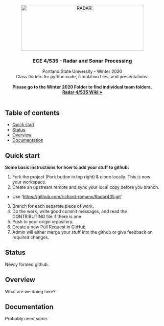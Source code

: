 <p align="center">
  <a href="https://pdx.smartcatalogiq.com/en/2018-2019/Bulletin/Courses/ECE-Elect-and-Computer-Engineering/400/ECE-435">
    <img src="https://www.matrix.one/assets/imgs/products/voice/top.png" alt="RADAR!" width="400" height="150">
  </a>
</p>

<h3 align="center">ECE 4/535 - Radar and Sonar Processing</h3>

<p align="center">
  Portland State University - Winter 2020
  <br>
  Class folders for python code, simulation files, and presentations.
  <br>
  <br><b>Please go to the Winter 2020 Folder to find individual team folders.</b>
  <br>
  <a href="https://github.com/richard-romano/Radar435/wiki"><strong>Radar 4/535 Wiki »</strong></a>
  <br>
  <br>

</p>


## Table of contents

- [Quick start](#quick-start)
- [Status](#status)
- [Overview](#overview)
- [Documentation](#documentation)



## Quick start
<b>Some basic instructions for how to add your stuff to github:</b><br>
1. Fork the project (Fork button in top right) & clone locally. This is now your workspace.
2. Create an upstream remote and sync your local copy before you branch.
- Use 'https://github.com/richard-romano/Radar435.git'
3. Branch for each separate piece of work.
4. Do the work, write good commit messages, and read the CONTRIBUTING file if there is one.
5. Push to your origin repository.
6. Create a new Pull Request in GitHub.
7. Admin will either merge your stuff into the github or give feedback on required changes.


## Status

Newly formed github.

## Overview

What are we doing here?


## Documentation

Probably need some.
